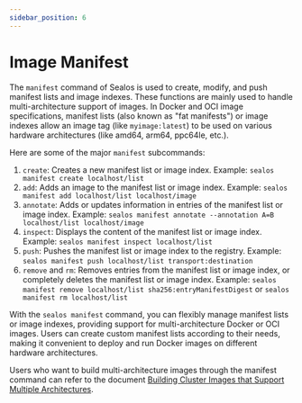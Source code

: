 ```yaml
---
sidebar_position: 6
---
```


# Image Manifest

The `manifest` command of Sealos is used to create, modify, and push manifest lists and image indexes. These functions are mainly used to handle multi-architecture support of images. In Docker and OCI image specifications, manifest lists (also known as "fat manifests") or image indexes allow an image tag (like `myimage:latest`) to be used on various hardware architectures (like amd64, arm64, ppc64le, etc.).

Here are some of the major `manifest` subcommands:

1. `create`: Creates a new manifest list or image index. Example: `sealos manifest create localhost/list`
2. `add`: Adds an image to the manifest list or image index. Example: `sealos manifest add localhost/list localhost/image`
3. `annotate`: Adds or updates information in entries of the manifest list or image index. Example: `sealos manifest annotate --annotation A=B localhost/list localhost/image`
4. `inspect`: Displays the content of the manifest list or image index. Example: `sealos manifest inspect localhost/list`
5. `push`: Pushes the manifest list or image index to the registry. Example: `sealos manifest push localhost/list transport:destination`
6. `remove` and `rm`: Removes entries from the manifest list or image index, or completely deletes the manifest list or image index. Example: `sealos manifest remove localhost/list sha256:entryManifestDigest` or `sealos manifest rm localhost/list`

With the `sealos manifest` command, you can flexibly manage manifest lists or image indexes, providing support for multi-architecture Docker or OCI images. Users can create custom manifest lists according to their needs, making it convenient to deploy and run Docker images on different hardware architectures.

Users who want to build multi-architecture images through the manifest command can refer to the document [Building Cluster Images that Support Multiple Architectures](https://docs.sealos.io/docs/lifecycle-management/operations/build-image/build-multi-arch-image).
